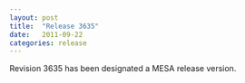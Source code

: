 ```yaml
---
layout: post
title:  "Release 3635"
date:   2011-09-22
categories: release
---
```


Revision 3635 has been designated a MESA release version.
